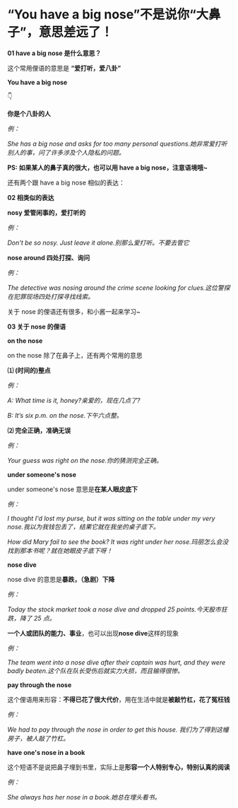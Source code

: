 # “You have a big nose”不是说你“大鼻子”，意思差远了！

**01 have a big nose 是什么意思？**

这个常用俚语的意思是 **“爱打听，爱八卦”**

**You have a big nose**

👇

**你是个八卦的人**

_例：_

_She has a big nose and asks for too many personal questions.她非常爱打听别人的事，问了许多涉及个人隐私的问题。_

**PS: 如果某人的鼻子真的很大，也可以用 have a big nose，注意语境哦~**

还有两个跟 have a big nose 相似的表达：

**02 相类似的表达**

**nosy 爱管闲事的，爱打听的**

_例：_

_Don't be so nosy. Just leave it alone.别那么爱打听。不要去管它_

**nose around 四处打探、询问**

_例：_

_The detective was nosing around the crime scene looking for clues.这位警探在犯罪现场四处打探寻找线索。_

关于 nose 的俚语还有很多，和小酱一起来学习~

**03 关于 nose 的俚语**

**on the nose**

on the nose 除了在鼻子上，还有两个常用的意思

**⑴ (时间的)整点**

_例：_

_A: What time is it, honey?亲爱的，现在几点了?_

_B: It’s six p.m. on the nose.下午六点整。_

**⑵ 完全正确，准确无误**

_例：_

_Your guess was right on the nose.你的猜测完全正确。_

**under someone's nose**

under someone's nose 意思是**在某人眼皮底下**

_例：_

_I thought I'd lost my purse, but it was sitting on the table under my very nose.我以为我钱包丢了，结果它就在我坐的桌子底下。_

_How did Mary fail to see the book? It was right under her nose.玛丽怎么会没找到那本书呢？就在她眼皮子底下呀！_

**nose dive**

nose dive 的意思是**暴跌，（急剧）下降**

_例：_

_Today the stock market took a nose dive and dropped 25 points.今天股市狂跌，降了 25 点。_

**一个人或团队的能力、事业**，也可以出现**nose dive**这样的现象

_例：_

_The team went into a nose dive after their captain was hurt, and they were badly beaten.这个队在队长受伤后就实力大损，而且输得很惨。_

**pay through the nose**

这个俚语用来形容：**不得已花了很大代价**，用在生活中就是**被敲竹杠，花了冤枉钱**

_例：_

_We had to pay through the nose in order to get this house. 我们为了得到这幢房子，被人敲了竹杠。_

**have one's nose in a book**

这个短语不是说把鼻子埋到书里，实际上是**形容一个人特别专心，特别认真的阅读**

_例：_

_She always has her nose in a book.她总在埋头看书。_
